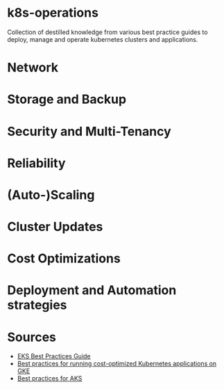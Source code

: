# k8s-operations
Collection of destilled knowledge from various best practice guides to deploy, manage and operate kubernetes clusters and applications.
# Network
# Storage and Backup
# Security and Multi-Tenancy
# Reliability
# (Auto-)Scaling
# Cluster Updates
# Cost Optimizations
# Deployment and Automation strategies
# Sources
* [EKS Best Practices Guide](https://aws.github.io/aws-eks-best-practices/)
* [Best practices for running cost-optimized Kubernetes applications on GKE](https://cloud.google.com/architecture/best-practices-for-running-cost-effective-kubernetes-applications-on-gke)
* [Best practices for AKS](https://learn.microsoft.com/en-us/azure/aks/best-practices)
